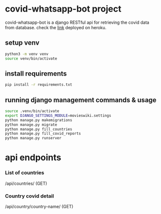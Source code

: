 # covid-whatsapp-bot project

covid-whatsapp-bot is a django RESTful api for retrieving the covid data from database.
check the [link](https://covidbot-durian.herokuapp.com/) deployed on heroku.

## setup venv

```sh
python3 -m venv venv
source venv/bin/activate
```

## install requirements

```bash
pip install -r requirements.txt

```

## running django management commands & usage

```sh
source .venv/bin/activate
export DJANGO_SETTINGS_MODULE=movieswiki.settings
python manage.py makemigrations
python manage.py migrate
python manage.py fill_countries
python manage.py fill_covid_reports
python manage.py runserver
```

# api endpoints

### List of countries

/api/countries/ (GET)

### Country covid detail

/api/country/country-name/ (GET)